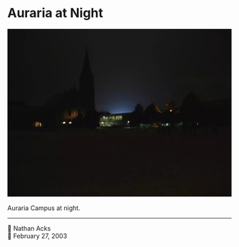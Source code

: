 # Auraria at Night

![The Auraria Campus library and a nearby church at night](assets/2003-02-27-auraria-at-night.webp)

Auraria Campus at night.

- - - -

<span aria-hidden="true">👤</span> Nathan Acks  
<span aria-hidden="true">📅</span> February 27, 2003
